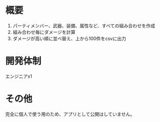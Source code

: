 # 概要
1. パーティメンバー、武器、装備、属性など、すべての組み合わせを作成
2. 組み合わせ毎にダメージを計算
3. ダメージが高い順に並べ替え、上から100件をcsvに出力

# 開発体制
エンジニアx1

# その他
完全に個人で使う用のため、アプリとして公開はしていません。
